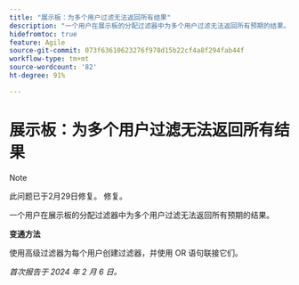 ```yaml
---
title: "展示板：为多个用户过滤无法返回所有结果"
description: "一个用户在展示板的分配过滤器中为多个用户过滤无法返回所有预期的结果。"
hidefromtoc: true
feature: Agile
source-git-commit: 073f63610623276f978d15b22cf4a8f294fab44f
workflow-type: tm+mt
source-wordcount: '82'
ht-degree: 91%

---
```



# 展示板：为多个用户过滤无法返回所有结果

>[!NOTE]
>
>此问题已于2月29日修复。 修复。

一个用户在展示板的分配过滤器中为多个用户过滤无法返回所有预期的结果。

**变通方法**

使用高级过滤器为每个用户创建过滤器，并使用 OR 语句联接它们。

_首次报告于 2024 年 2 月 6 日。_
